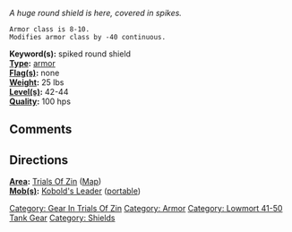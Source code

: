 *A huge round shield is here, covered in spikes.*

`Armor class is 8-10.`  
`Modifies armor class by -40 continuous.`

**Keyword(s):** spiked round shield  
**[Type](:Category:_Object_Types.md "wikilink"):**
[armor](:Category:_Armor.md "wikilink")  
**[Flag(s)](:Category:_Object_Flags.md "wikilink"):** none  
**[Weight](Object_Weight.md "wikilink"):** 25 lbs  
**[Level(s)](Object_Level.md "wikilink"):** 42-44  
**[Quality](Object_Quality.md "wikilink"):** 100 hps  

## Comments

## Directions

**[Area](:Category:_Areas.md "wikilink"):** [Trials Of
Zin](:Category:_Trials_Of_Zin.md "wikilink")
([Map](Trials_Of_Zin_Map.md "wikilink"))  
**[Mob(s)](:Category:_Mobs.md "wikilink"):** [Kobold's
Leader](Kobold's_Leader "wikilink")
([portable](Teleport.md "wikilink"))  

[Category: Gear In Trials Of
Zin](Category:_Gear_In_Trials_Of_Zin "wikilink") [Category:
Armor](Category:_Armor "wikilink") [Category: Lowmort 41-50 Tank
Gear](Category:_Lowmort_41-50_Tank_Gear "wikilink") [Category:
Shields](Category:_Shields "wikilink")
